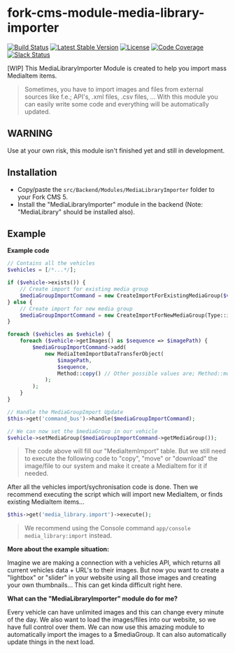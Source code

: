 # fork-cms-module-media-library-importer

[![Build Status](https://travis-ci.org/forkcms/fork-cms-module-media-library-importer.svg?branch=testsuite)](https://travis-ci.org/forkcms/fork-cms-module-media-library-importer)
[![Latest Stable Version](https://poser.pugx.org/forkcms/fork-cms-module-media-library-importer/v/stable.svg)](https://packagist.org/packages/forkcms/fork-cms-module-media-library-importer)
[![License](https://poser.pugx.org/forkcms/forkcms/license.svg)](https://packagist.org/packages/forkcms/fork-cms-module-media-library-importer)
[![Code Coverage](https://scrutinizer-ci.com/g/forkcms/fork-cms-module-media-library-importer/badges/coverage.png?b=master)](https://scrutinizer-ci.com/g/forkcms/fork-cms-module-media-library-importer/?branch=master)
[![Slack Status](https://fork-cms.herokuapp.com/badge.svg)](https://fork-cms.herokuapp.com/)

[WIP] This MediaLibraryImporter Module is created to help you import mass MediaItem items.

> Sometimes, you have to import images and files from external sources like f.e.; API's, .xml files, .csv files, ... With this module you can easily write some code and everything will be automatically updated.

## WARNING

Use at your own risk, this module isn't finished yet and still in development.

## Installation

* Copy/paste the `src/Backend/Modules/MediaLibraryImporter` folder to your Fork CMS 5.
* Install the "MediaLibraryImporter" module in the backend (Note: "MediaLibrary" should be installed also).

## Example

**Example code**

```php
// Contains all the vehicles
$vehicles = [/*...*/];

if ($vehicle->exists()) {
    // Create import for existing media group
    $mediaGroupImportCommand = new CreateImportForExistingMediaGroup($vehicle->getMediaGroup());
} else {
    // Create import for new media group
    $mediaGroupImportCommand = new CreateImportForNewMediaGroup(Type::image());
}

foreach ($vehicles as $vehicle) {
    foreach ($vehicle->getImages() as $sequence => $imagePath) {
        $mediaGroupImportCommand->add(
            new MediaItemImportDataTransferObject(
                $imagePath,
                $sequence,
                Method::copy() // Other possible values are; Method::move() or Method::download()
            );
        );
    }
}

// Handle the MediaGroupImport Update
$this->get('command_bus')->handle($mediaGroupImportCommand);

// We can now set the $mediaGroup in our vehicle
$vehicle->setMediaGroup($mediaGroupImportCommand->getMediaGroup());
```
> The code above will fill our "MediaItemImport" table. But we still need to execute the following code to "copy", "move" or "download" the image/file to our system and make it create a MediaItem for it if needed.

After all the vehicles import/sychronisation code is done.
Then we recommend executing the script which will import new MediaItem, or finds existing MediaItem items...
```php
$this->get('media_library.import')->execute();
```
> We recommend using the Console command `app/console media_library:import` instead.

**More about the example situation:**

Imagine we are making a connection with a vehicles API, which returns all current vehicles data + URL's to their images.
But now you want to create a "lightbox" or "slider" in your website using all those images and creating your own thumbnails... This can get kinda difficult right here.

**What can the "MediaLibraryImporter" module do for me?**

Every vehicle can have unlimited images and this can change every minute of the day.
We also want to load the images/files into our website, so we have full control over them.
We can now use this amazing module to automatically import the images to a $mediaGroup. It can also automatically update things in the next load.
